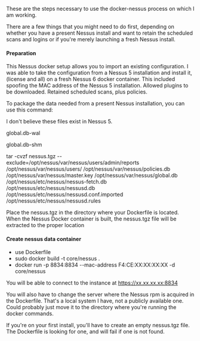 These are the steps necessary to use the docker-nessus process on which I am working.

There are a few things that you might need to do first, depending on whether you have a
present Nessus install and want to retain the scheduled scans and logins or if you're
merely launching a fresh Nessus install.

#### Preparation

This Nessus docker setup allows you to import an existing configuration.  I was able to take the configuration from a Nessus 5 installation and install it, (license and all) on a fresh Nessus 6 docker container.  This included spoofing the MAC address of the Nessus 5 installation.  Allowed plugins to be downloaded.  Retained scheduled scans, plus policies.

To package the data needed from a present Nessus installation, you can use this command:

I don't believe these files exist in Nessus 5.

global.db-wal

global.db-shm

tar -cvzf nessus.tgz --exclude=/opt/nessus/var/nessus/users/admin/reports /opt/nessus/var/nessus/users/ /opt/nessus/var/nessus/policies.db /opt/nessus/var/nessus/master.key /opt/nessus/var/nessus/global.db /opt/nessus/etc/nessus/nessus-fetch.db /opt/nessus/etc/nessus/nessusd.db /opt/nessus/etc/nessus/nessusd.conf.imported /opt/nessus/etc/nessus/nessusd.rules

Place the nessus.tgz in the directory where your Dockerfile is located. When the Nessus Docker container is built, the nessus.tgz file will be extracted to the proper location

#### Create nessus data container
  * use Dockerfile
  * sudo docker build -t core/nessus .
  * docker run -p 8834:8834 --mac-address F4:CE:XX:XX:XX:XX -d core/nessus

You will be able to connect to the instance at https://xx.xx.xx.xx:8834

You will also have to change the server where the Nessus rpm is acquired in the Dockerfile.  That's a local system I have, not a publicly available one. Could probably just move it to the directory where you're running the docker commands.

If you're on your first install, you'll have to create an empty nessus.tgz file.  The Dockerfile is looking for one, and will fail if one is not found.
